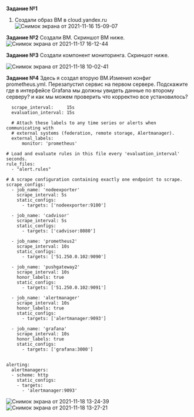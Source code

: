 **Задание №1**   
1. Создали образ ВМ в cloud.yandex.ru  
![Снимок экрана от 2021-11-16 15-09-07](https://user-images.githubusercontent.com/87299405/141975108-8cb14a7e-28eb-4e0b-a661-cb202e946dc0.png)  

**Задание №2** 
Создали ВМ. Скриншот ВМ ниже.  
![Снимок экрана от 2021-11-17 16-12-44](https://user-images.githubusercontent.com/87299405/142198682-bdf503d5-df60-49c7-935b-5e8bd6671a03.png)  
  
**Задание №3** 
Создали компонент мониторинга. Скриншот ниже.  

![Снимок экрана от 2021-11-18 10-02-41](https://user-images.githubusercontent.com/87299405/142361148-aa04dc3f-7551-41c9-aefc-a49085d96d6f.png)


**Задание №4** 
Здесь я создал вторую ВМ.Изменил конфиг prometheus.yml. Перезапустил сервис на первом сервере.
Подскажите где в интерфейсе Grafana мы должны увидеть данные по второму серверу? и как мы можем проверить что корректно все установилось?  
``` global:
  scrape_interval:     15s
  evaluation_interval: 15s

  # Attach these labels to any time series or alerts when communicating with
  # external systems (federation, remote storage, Alertmanager).
  external_labels:
      monitor: 'prometheus'

# Load and evaluate rules in this file every 'evaluation_interval' seconds.
rule_files:
  - "alert.rules"

# A scrape configuration containing exactly one endpoint to scrape.
scrape_configs:
  - job_name: 'nodeexporter'
    scrape_interval: 5s
    static_configs:
      - targets: ['nodeexporter:9100']

  - job_name: 'cadvisor'
    scrape_interval: 5s
    static_configs:
      - targets: ['cadvisor:8080']

  - job_name: 'prometheus2'
    scrape_interval: 10s
    static_configs:
      - targets: ['51.250.0.102:9090']

  - job_name: 'pushgateway2'
    scrape_interval: 10s
    honor_labels: true
    static_configs:
      - targets: ['51.250.0.102:9091']

  - job_name: 'alertmanager'
    scrape_interval: 10s
    honor_labels: true
    static_configs:
      - targets: ['alertmanager:9093']

  - job_name: 'grafana'
    scrape_interval: 10s
    honor_labels: true
    static_configs:
      - targets: ['grafana:3000']


alerting:
  alertmanagers:
  - scheme: http
    static_configs:
    - targets:
      - 'alertmanager:9093'
```
![Снимок экрана от 2021-11-18 13-24-39](https://user-images.githubusercontent.com/87299405/142388180-184927a7-3536-4260-b7da-655174ec6fd3.png)
![Снимок экрана от 2021-11-18 13-27-21](https://user-images.githubusercontent.com/87299405/142388397-339d1c65-8ae2-49a4-a3ee-ac44fef0b206.png)  

